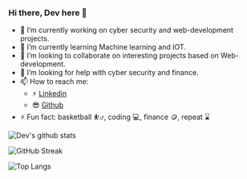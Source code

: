 ### Hi there, Dev here 👋

- 🔭 I’m currently working on cyber security and web-development projects.
- 🌱 I’m currently learning Machine learning and IOT.
- 👯 I’m looking to collaborate on interesting projects based on Web-development.
- 🤔 I’m looking for help with cyber security and finance.
- 📫 How to reach me: 
  - :zap: [Linkedin](www.linkedin.com/in/dev-chapatwala-developer)
  - :sunglasses: [Github](https://github.com/dev-chapatwala)
- ⚡ Fun fact: basketball :basketball_man:, coding :computer:, finance :coin:, repeat ⌛


![Dev's github stats](https://github-readme-stats.vercel.app/api?username=dev-chapatwala&count_private=true&show_icons=true&theme=tokyonight&hide_rank=false)


![GitHub Streak](https://streak-stats.demolab.com/?user=dev-chapatwala&theme=dark)


![Top Langs](https://github-readme-stats.vercel.app/api/top-langs/?username=dev-chapatwala&layout=compact)
